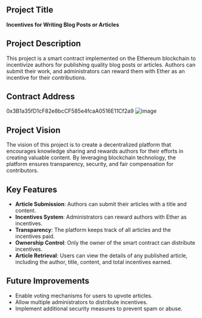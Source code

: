 ## Project Title
**Incentives for Writing Blog Posts or Articles**

## Project Description
This project is a smart contract implemented on the Ethereum blockchain to incentivize authors for publishing quality blog posts or articles. Authors can submit their work, and administrators can reward them with Ether as an incentive for their contributions.

## Contract Address
0x3B1a35fD1cF82e8bcCF585e4fcaA0516E11Cf2a9
![image](https://github.com/user-attachments/assets/b213d804-4006-4e2a-9e72-39cb78bb9ada)


## Project Vision
The vision of this project is to create a decentralized platform that encourages knowledge sharing and rewards authors for their efforts in creating valuable content. By leveraging blockchain technology, the platform ensures transparency, security, and fair compensation for contributors.

## Key Features
- **Article Submission**: Authors can submit their articles with a title and content.
- **Incentives System**: Administrators can reward authors with Ether as incentives.
- **Transparency**: The platform keeps track of all articles and the incentives paid.
- **Ownership Control**: Only the owner of the smart contract can distribute incentives.
- **Article Retrieval**: Users can view the details of any published article, including the author, title, content, and total incentives earned.

## Future Improvements
- Enable voting mechanisms for users to upvote articles.
- Allow multiple administrators to distribute incentives.
- Implement additional security measures to prevent spam or abuse.
